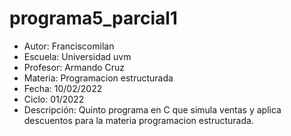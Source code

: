 # programa5_parcial1

<ul>
<li>Autor: Franciscomilan</li>
 <li>Escuela: Universidad uvm</li>
 <li>Profesor: Armando Cruz</li>
 <li>Materia: Programacion estructurada</li>
 <li>Fecha: 10/02/2022</li>
 <li>Ciclo: 01/2022</li>

<li>Descripción: Quinto programa en C que simula ventas y aplica descuentos para la materia programacion estructurada. </li>
 
